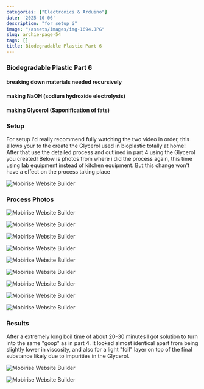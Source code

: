 ```yaml
---
categories: ["Electronics & Arduino"]
date: '2025-10-06'
description: "for setup i"
image: "/assets/images/img-1694.JPG"
slug: archie-page-54
tags: []
title: Biodegradable Plastic Part 6
---
```



### Biodegradable Plastic Part 6


#### breaking down materials needed recursively




#### making NaOH (sodium hydroxide electrolysis)




#### making Glycerol (Saponification of fats)




### Setup


For setup i'd really recommend fully watching the two video in order, this allows your to the create the Glycerol used in bioplastic totally at home! After that use the detailed process and outlined in part 4 using the Glycerol you created! Below is photos from where i did the process again, this time using lab equipment instead of kitchen equipment. But this change won't have a effect on the process taking place


![Mobirise Website Builder](/assets/images/img-1645.JPG)




### Process Photos




![Mobirise Website Builder](/assets/images/img-1679.JPG)


![Mobirise Website Builder](/assets/images/img-1681.JPG)


![Mobirise Website Builder](/assets/images/img-1683.JPG)


![Mobirise Website Builder](/assets/images/img-1686.JPG)


![Mobirise Website Builder](/assets/images/img-1687.JPG)


![Mobirise Website Builder](/assets/images/img-1692.JPG)


![Mobirise Website Builder](/assets/images/img-1693.JPG)


![Mobirise Website Builder](/assets/images/img-1695.JPG)


![Mobirise Website Builder](/assets/images/img-1696.JPG)




### Results


After a extremely long boil time of about 20-30 minutes I got solution to turn into the same "goop" as in part 4. It looked almost identical apart from being slightly lower in viscosity, and also for a light "foil" layer on top of the final substance likely due to impurities in the Glycerol.


![Mobirise Website Builder](/assets/images/img-1696.JPG)




![Mobirise Website Builder](/assets/images/img-1737.JPG)


